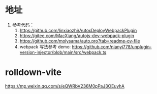 # 地址

1. 参考代码：
   1. https://github.com/linxiaozhi/AutoxDeployWebpackPlugin
   2. https://gitee.com/MacXiang/autojs-dev-webpack-plugin
   3. https://github.com/molysama/auto.pro?tab=readme-ov-file
   4. webpack 写法参考 demo: https://github.com/nianyi778/unplugin-version-injector/blob/main/src/webpack.ts

# rolldown-vite

https://mp.weixin.qq.com/s/eQWRbV236M0pPaJ3OEuyhA
